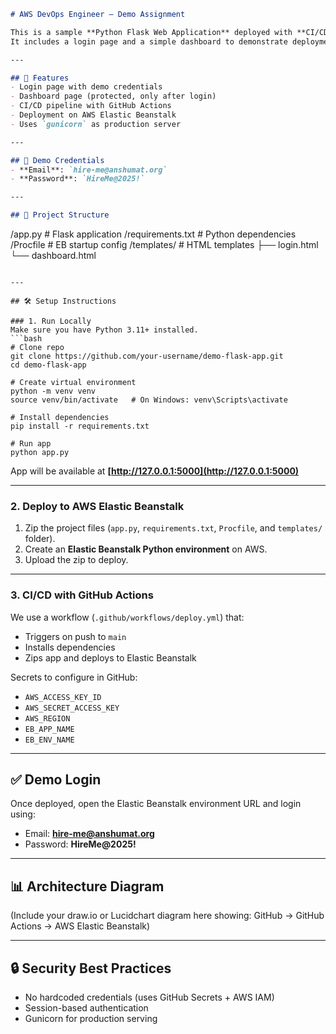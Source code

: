```markdown
# AWS DevOps Engineer – Demo Assignment

This is a sample **Python Flask Web Application** deployed with **CI/CD on AWS Elastic Beanstalk** using **GitHub Actions**.  
It includes a login page and a simple dashboard to demonstrate deployment automation.

---

## 🚀 Features
- Login page with demo credentials
- Dashboard page (protected, only after login)
- CI/CD pipeline with GitHub Actions
- Deployment on AWS Elastic Beanstalk
- Uses `gunicorn` as production server

---

## 🔑 Demo Credentials
- **Email**: `hire-me@anshumat.org`  
- **Password**: `HireMe@2025!`

---

## 📂 Project Structure
```

/app.py               # Flask application
/requirements.txt     # Python dependencies
/Procfile             # EB startup config
/templates/           # HTML templates
├── login.html
└── dashboard.html

````

---

## 🛠️ Setup Instructions

### 1. Run Locally
Make sure you have Python 3.11+ installed.
```bash
# Clone repo
git clone https://github.com/your-username/demo-flask-app.git
cd demo-flask-app

# Create virtual environment
python -m venv venv
source venv/bin/activate   # On Windows: venv\Scripts\activate

# Install dependencies
pip install -r requirements.txt

# Run app
python app.py
````

App will be available at **[http://127.0.0.1:5000](http://127.0.0.1:5000)**

---

### 2. Deploy to AWS Elastic Beanstalk

1. Zip the project files (`app.py`, `requirements.txt`, `Procfile`, and `templates/` folder).
2. Create an **Elastic Beanstalk Python environment** on AWS.
3. Upload the zip to deploy.

---

### 3. CI/CD with GitHub Actions

We use a workflow (`.github/workflows/deploy.yml`) that:

* Triggers on push to `main`
* Installs dependencies
* Zips app and deploys to Elastic Beanstalk

Secrets to configure in GitHub:

* `AWS_ACCESS_KEY_ID`
* `AWS_SECRET_ACCESS_KEY`
* `AWS_REGION`
* `EB_APP_NAME`
* `EB_ENV_NAME`

---

## ✅ Demo Login

Once deployed, open the Elastic Beanstalk environment URL and login using:

* Email: **[hire-me@anshumat.org](mailto:hire-me@anshumat.org)**
* Password: **HireMe\@2025!**

---

## 📊 Architecture Diagram

(Include your draw\.io or Lucidchart diagram here showing: GitHub → GitHub Actions → AWS Elastic Beanstalk)

---

## 🔒 Security Best Practices

* No hardcoded credentials (uses GitHub Secrets + AWS IAM)
* Session-based authentication
* Gunicorn for production serving

```

